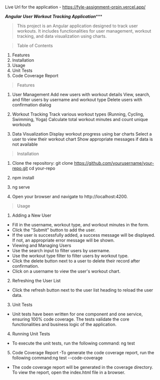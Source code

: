 Live Url for the application - https://fyle-assignment-orpin.vercel.app/



*************Angular User Workout Tracking Application****************
> This project is an Angular application designed to track user workouts. It includes functionalities for user management, workout tracking, and data visualization using charts.

> Table of Contents
1. Features
2. Installation
3. Usage
4. Unit Tests
5. Code Coverage Report

> Features

1. User Management
Add new users with workout details
View, search, and filter users by username and workout type
Delete users with confirmation dialog

2. Workout Tracking
Track various workout types (Running, Cycling, Swimming, Yoga)
Calculate total workout minutes and count unique workouts

3. Data Visualization
Display workout progress using bar charts
Select a user to view their workout chart
Show appropriate messages if data is not available

> Installation
1. Clone the repository:
git clone https://github.com/yourusername/your-repo.git
cd your-repo

2. npm install

3. ng serve

4. Open your browser and navigate to http://localhost:4200.

> Usage

1. Adding a New User
- Fill in the username, workout type, and workout minutes in the form.
- Click the "Submit" button to add the user.
- If the user is successfully added, a success message will be displayed. If not, an appropriate error message will be shown.
- Viewing and Managing Users
- Use the search input to filter users by username.
- Use the workout type filter to filter users by workout type.
- Click the delete button next to a user to delete their record after confirmation.
- Click on a username to view the user's workout chart.

2. Refreshing the User List
- Click the refresh button next to the user list heading to reload the user data.

3. Unit Tests
- Unit tests have been written for one component and one service, ensuring 100% code coverage. The tests validate the core functionalities and business logic of the application.

4. Running Unit Tests
- To execute the unit tests, run the following command: ng test

5. Code Coverage Report
-To generate the code coverage report, run the following command:ng test --code-coverage
- The code coverage report will be generated in the coverage directory. To view the report, open the index.html file in a browser.

